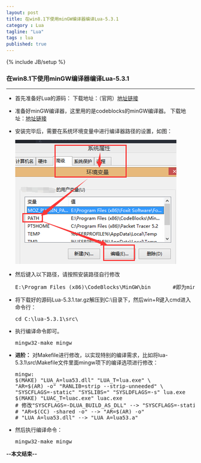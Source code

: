 ```yaml
---
layout: post
title: 在win8.1下使用minGW编译器编译Lua-5.3.1
category : Lua
tagline: "Lua"
tags : lua
published: true
---
```

{% include JB/setup %}
### 在win8.1下使用minGW编译器编译Lua-5.3.1
---
- 首先准备好Lua的源码：
下载地址：（官网）[地址链接](http://www.lua.org/download.html)
- 准备好minGW编译器，这里用的是codeblocks的minGW编译器。
下载地址：[地址链接](http://www.codeblocks.org/downloads/26#windows)
- 安装完毕后，需要在系统环境变量中进行编译器路径的设置，如图：

  ![系统环境变量设置](https://raw.githubusercontent.com/blowhunter/blog/gh-pages/_posts/images/2005/08/systemEnvironmentPath.jpg)
- 然后键入以下路径，请按照安装路径自行修改
  <pre class="prettyprint linenums">
  E:\Program Files (x86)\CodeBlocks\MinGW\bin		#即为mingw32-make.exe所在目录</pre>
- 将下载好的源码Lua-5.3.1.tar.gz解压到C:\目录下，然后win+R键入cmd进入命令行：
  <pre class="prettyprint linenums">
  cd C:\lua-5.3.1\src\</pre>
- 执行编译命令即可。
  <pre class="prettyprint linenums">
  mingw32-make mingw</pre>

- **进阶：**
对Makefile进行修改，以实现特别的编译需求，比如将lua-5.3.1\src\Makefile文件里面mingw项下的编译选项进行修改：
  <pre class="prettyprint linenums">
  mingw:
  $(MAKE) "LUA_A=lua53.dll" "LUA_T=lua.exe" \
  "AR=$(AR) -o" "RANLIB=strip --strip-unneeded" \
  "SYSCFLAGS=-static" "SYSLIBS=" "SYSLDFLAGS=-s" lua.exe		
  $(MAKE) "LUAC_T=luac.exe" luac.exe
  # 修改"SYSCFLAGS=-DLUA_BUILD_AS_DLL" --> "SYSCFLAGS=-static"
  # "AR=$(CC) -shared -o" --> "AR=$(AR) -o"
  # "LUA_A=lua53.dll" --> "LUA_A=lua53.a"</pre>
- 然后执行编译命令：
  <pre class="prettyprint linenums">
  mingw32-make mingw</pre>
	
**--本文结束--**
	
